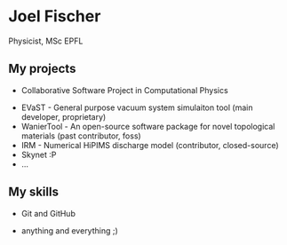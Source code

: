# Joel Fischer

Physicist, MSc EPFL

## My projects

* Collaborative Software Project in Computational Physics
- EVaST - General purpose vacuum system simulaiton tool (main developer, proprietary)
- WanierTool - An open-source software package for novel topological materials (past contributor, foss)
- IRM - Numerical HiPIMS discharge model (contributor, closed-source)
- Skynet :P
- ...

## My skills

* Git and GitHub
- anything and everything ;)
